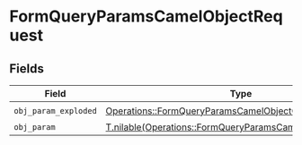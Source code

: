 # FormQueryParamsCamelObjectRequest


## Fields

| Field                                                                                                                           | Type                                                                                                                            | Required                                                                                                                        | Description                                                                                                                     |
| ------------------------------------------------------------------------------------------------------------------------------- | ------------------------------------------------------------------------------------------------------------------------------- | ------------------------------------------------------------------------------------------------------------------------------- | ------------------------------------------------------------------------------------------------------------------------------- |
| `obj_param_exploded`                                                                                                            | [Operations::FormQueryParamsCamelObjectObjParamExploded](../../models/operations/formqueryparamscamelobjectobjparamexploded.md) | :heavy_check_mark:                                                                                                              | N/A                                                                                                                             |
| `obj_param`                                                                                                                     | [T.nilable(Operations::FormQueryParamsCamelObjectObjParam)](../../models/operations/formqueryparamscamelobjectobjparam.md)      | :heavy_minus_sign:                                                                                                              | N/A                                                                                                                             |